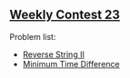 <h2><a href="https://leetcode.com/contest/leetcode-weekly-contest-23/">Weekly Contest 23</a></h2>
<p>
Problem list:
<ul>
<li><a href="./reverse_string_ii.md">Reverse String II</a></li>
<li><a href="./minimum_time_difference.md">Minimum Time Difference</a></li>
</ul>
</p>